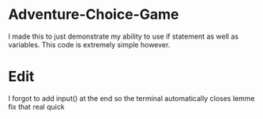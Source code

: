# Adventure-Choice-Game
I made this to just demonstrate my ability to use if statement as well as variables. This code is extremely simple however.

# Edit
I forgot to add input() at the end so the terminal automatically closes lemme fix that real quick
